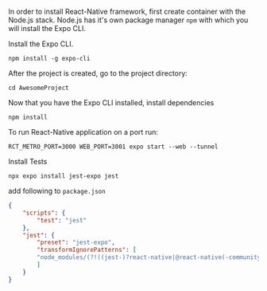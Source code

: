 In order to install React-Native framework, first create container with the Node.js stack. 
Node.js has it's own package manager `npm` with which you will install the Expo CLI.

Install the Expo CLI.
```Shell
npm install -g expo-cli
```
After the project is created, go to the project directory:
```Shell
cd AwesomeProject
```

Now that you have the Expo CLI installed, install dependencies
```Shell
npm install
```

To run React-Native application on a port run:
```Shell
RCT_METRO_PORT=3000 WEB_PORT=3001 expo start --web --tunnel
```




Install Tests

```Shell
npx expo install jest-expo jest
```

add following to `package.json`
```json
{		
	"scripts": {
		"test": "jest"
	},
	"jest": {
		"preset": "jest-expo",
		"transformIgnorePatterns": [
		"node_modules/(?!((jest-)?react-native|@react-native(-community)?)|expo(nent)?|@expo(nent)?/.*|@expo-google-fonts/.*|react-navigation|@react-navigation/.*|@unimodules/.*|unimodules|sentry-expo|native-base|react-native-svg)"
		]
	}
}
```
